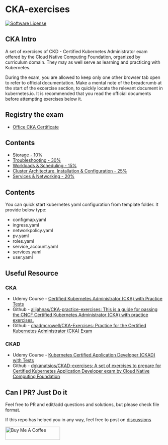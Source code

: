 # CKA-exercises

[![Software License](https://img.shields.io/badge/license-MIT-brightgreen.svg?style=flat-square)](LICENSE)

## CKA Intro

A set of exercises of CKD - Certified Kubernetes Administrator exam  offered by the Cloud Native Computing Foundation, organized by curriculum domain. They may as well serve as learning and practicing with Kubernetes.

During the exam, you are allowed to keep only one other browser tab open to refer to official documentation. Make a mental note of the breadcrumb at the start of the excercise section, to quickly locate the relevant document in kubernetes.io. It is recommended that you read the official documents before attempting exercises below it.

## Registry the exam

* [Office CKA Certificate](https://training.linuxfoundation.org/certification/certified-kubernetes-administrator-cka/)

## Contents

* [Storage - 10%](https://github.com/qwedsazxc78/CKA-exercises/blob/draft/1_Storage.md)
* [Troubleshooting - 30%](https://github.com/qwedsazxc78/CKA-exercises/blob/draft/2_Troubleshooting.md)
* [Workloads & Scheduling - 15%](https://github.com/qwedsazxc78/CKA-exercises/blob/draft/3_Workloads_and_Scheduling.md)
* [Cluster Architecture, Installation & Configuration - 25%](https://github.com/qwedsazxc78/CKA-exercises/blob/draft/4_Cluster_Architecture.md)
* [Services & Networking - 20%](https://github.com/qwedsazxc78/CKA-exercises/blob/draft/5_Service_and_Networking.md)

## Contents

You can quick start kubernetes yaml configuration from template folder. It provide below type:

* configmap.yaml
* ingress.yaml
* networkpolicy.yaml
* pv.yaml
* roles.yaml
* service_account.yaml
* services.yaml
* user.yaml

## Useful Resource

### CKA

- Udemy Course - [Certified Kubernetes Administrator (CKA) with Practice Tests](https://www.udemy.com/course/certified-kubernetes-administrator-with-practice-tests/)
- Github - [alijahnas/CKA-practice-exercises: This is a guide for passing the CNCF Certified Kubernetes Administrator (CKA) with practice exercises.](https://github.com/alijahnas/CKA-practice-exercises)
- Github - [chadmcrowell/CKA-Exercises: Practice for the Certified Kubernetes Administrator (CKA) Exam](https://github.com/chadmcrowell/CKA-Exercises)

### CKAD

- Udemy Course - [Kubernetes Certified Application Developer (CKAD) with Tests](https://www.udemy.com/course/certified-kubernetes-application-developer/)
- Github - [dgkanatsios/CKAD-exercises: A set of exercises to prepare for Certified Kubernetes Application Developer exam by Cloud Native Computing Foundation](https://github.com/dgkanatsios/CKAD-exercises)


## Can I PR? Just Do it

Feel free to PR and edit/add questions and solutions, but please check file format.

If this repo has helped you in any way, feel free to post on [discussions](https://github.com/qwedsazxc78/CKA-exercises/discussions)

<a href="https://www.buymeacoffee.com/qwedsazxc78" target="_blank"><img src="https://cdn.buymeacoffee.com/buttons/default-orange.png" alt="Buy Me A Coffee" height="41" width="174"></a>
